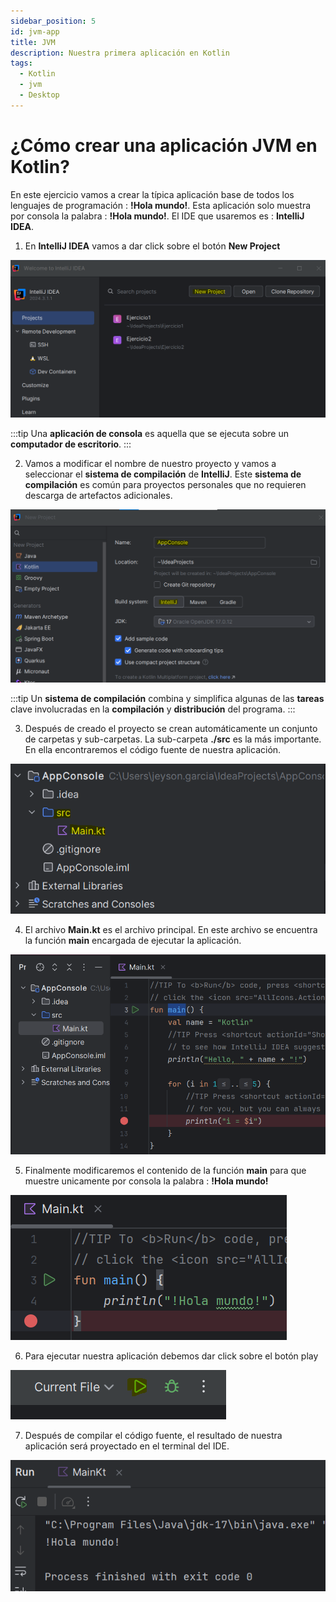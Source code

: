 ```yaml
---
sidebar_position: 5
id: jvm-app
title: JVM
description: Nuestra primera aplicación en Kotlin
tags:
  - Kotlin
  - jvm
  - Desktop
---
```


# ¿Cómo crear una aplicación JVM en Kotlin?

En este ejercicio vamos a crear la típica aplicación base de todos los lenguajes de programación : **!Hola mundo!**. Esta aplicación solo muestra por consola la palabra : **!Hola mundo!**. El IDE que usaremos es : **IntelliJ IDEA**. 

1. En **IntelliJ IDEA** vamos a dar click sobre el botón **New Project**

![!Hola mundo!](../img/hola-mundo-2.png)

:::tip
Una **aplicación de consola** es aquella que se ejecuta sobre un **computador de escritorio**. 
:::

2. Vamos a modificar el nombre de nuestro proyecto y vamos a seleccionar el **sistema de compilación** de **IntelliJ**. Este **sistema de compilación** es común para proyectos
personales que no requieren descarga de artefactos adicionales. 

![!Hola mundo!](../img/hola-mundo-1.png)

:::tip
Un **sistema de compilación** combina y simplifica algunas de las **tareas** clave involucradas en la **compilación** y **distribución** del programa.
:::

3. Después de creado el proyecto se crean automáticamente un conjunto de carpetas y sub-carpetas. La sub-carpeta **./src** es la más importante. En ella encontraremos el
código fuente de nuestra aplicación. 

![!Hola mundo!](../img/hola-mundo-3.png)

4. El archivo **Main.kt** es el archivo principal. En este archivo se encuentra la función **main** encargada de ejecutar la aplicación. 

![!Hola mundo!](../img/hola-mundo-4.png)

5. Finalmente modificaremos el contenido de la función **main** para que muestre unicamente por consola la palabra : **!Hola mundo!**

![!Hola mundo!](../img/hola-mundo-5.png)

6. Para ejecutar nuestra aplicación debemos dar click sobre el botón play 

![!Hola mundo!](../img/hola-mundo-6.png)

7. Después de compilar el código fuente, el resultado de nuestra aplicación será proyectado en el terminal del IDE. 

![!Hola mundo!](../img/hola-mundo-7.png)